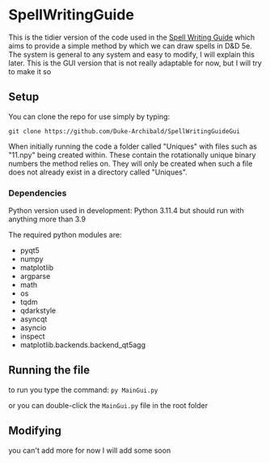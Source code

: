 # SpellWritingGuide

This is the tidier version of the code used in the [Spell Writing Guide](https://www.drivethrurpg.com/product/429711/The-Spell-Writing-Guide?manufacturers_id=22808) which aims to provide a simple method by which we can draw spells in D&D 5e. The system is general to any system and easy to modify, I will explain this later.
This is the GUI version that is not really adaptable for now, but I will try to make it so
## Setup

You can clone the repo for use simply by typing:

```git clone https://github.com/Duke-Archibald/SpellWritingGuideGui```

When initially running the code a folder called "Uniques" with files such as "11.npy" being created within. These contain the rotationally unique binary numbers the method relies on. They will only be created when such a file does not already exist in a directory called "Uniques".

### Dependencies

Python version used in development: Python 3.11.4 
but should run with anything more than 3.9

The required python modules are:
  - pyqt5
  - numpy
  - matplotlib
  - argparse
  - math
  - os
  - tqdm
  - qdarkstyle
  - asyncqt
  - asyncio
  - inspect
  - matplotlib.backends.backend_qt5agg
 
## Running the file

to run you type the command: ```py MainGui.py```

or you can double-click the ```MainGui.py``` file in the root folder

  
## Modifying
  
you can't add more for now I will add some soon
  

